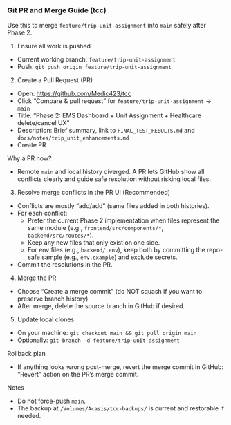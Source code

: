 ### Git PR and Merge Guide (tcc)

Use this to merge `feature/trip-unit-assignment` into `main` safely after Phase 2.

1) Ensure all work is pushed
- Current working branch: `feature/trip-unit-assignment`
- Push: `git push origin feature/trip-unit-assignment`

2) Create a Pull Request (PR)
- Open: https://github.com/Medic423/tcc
- Click “Compare & pull request” for `feature/trip-unit-assignment` → `main`
- Title: “Phase 2: EMS Dashboard + Unit Assignment + Healthcare delete/cancel UX”
- Description: Brief summary, link to `FINAL_TEST_RESULTS.md` and `docs/notes/trip_unit_enhancements.md`
- Create PR

Why a PR now?
- Remote `main` and local history diverged. A PR lets GitHub show all conflicts clearly and guide safe resolution without risking local files.

3) Resolve merge conflicts in the PR UI (Recommended)
- Conflicts are mostly “add/add” (same files added in both histories).
- For each conflict:
  - Prefer the current Phase 2 implementation when files represent the same module (e.g., `frontend/src/components/*`, `backend/src/routes/*`).
  - Keep any new files that only exist on one side.
  - For env files (e.g., `backend/.env`), keep both by committing the repo-safe sample (e.g., `env.example`) and exclude secrets.
- Commit the resolutions in the PR.

4) Merge the PR
- Choose “Create a merge commit” (do NOT squash if you want to preserve branch history).
- After merge, delete the source branch in GitHub if desired.

5) Update local clones
- On your machine: `git checkout main && git pull origin main`
- Optionally: `git branch -d feature/trip-unit-assignment`

Rollback plan
- If anything looks wrong post-merge, revert the merge commit in GitHub: “Revert” action on the PR’s merge commit.

Notes
- Do not force-push `main`.
- The backup at `/Volumes/Acasis/tcc-backups/` is current and restorable if needed.

